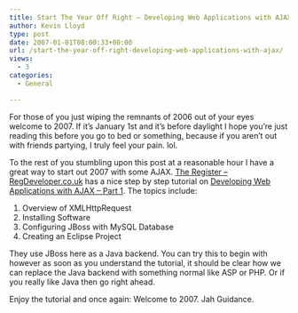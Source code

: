 ```yaml
---
title: Start The Year Off Right – Developing Web Applications with AJAX
author: Kevin Lloyd
type: post
date: 2007-01-01T08:00:33+00:00
url: /start-the-year-off-right-developing-web-applications-with-ajax/
views:
  - 3
categories:
  - General

---
```

For those of you just wiping the remnants of 2006 out of your eyes welcome to 2007. If it&#8217;s January 1st and it&#8217;s before daylight I hope you&#8217;re just reading this before you go to bed or something, because if you aren&#8217;t out with friends partying, I truly feel your pain. lol.

To the rest of you stumbling upon this post at a reasonable hour I have a great way to start out 2007 with some AJAX. [The Register &#8211; RegDeveloper.co.uk][1] has a nice step by step tutorial on [Developing Web Applications with AJAX &#8211; Part 1][2]. The topics include:

  1. Overview of XMLHttpRequest
  2. Installing Software
  3. Configuring JBoss with MySQL Database
  4. Creating an Eclipse Project

They use JBoss here as a Java backend. You can try this to begin with however as soon as you understand the tutorial, it should be clear how we can replace the Java backend with something normal like ASP or PHP. Or if you really like Java then go right ahead.

Enjoy the tutorial and once again: Welcome to 2007. Jah Guidance.

 [1]: http://www.RegDeveloper.co.uk/
 [2]: http://www.regdeveloper.co.uk/2006/06/09/ajax_web_tutorial/